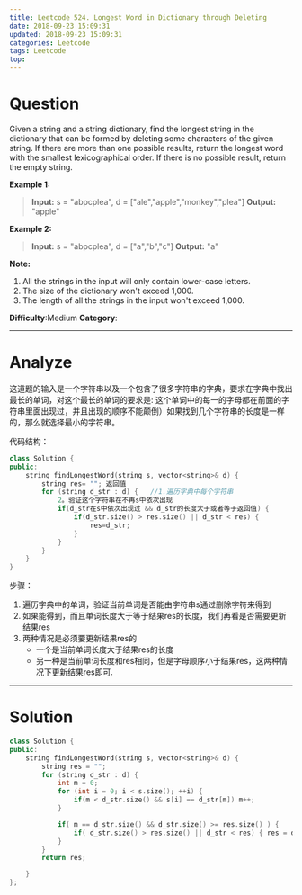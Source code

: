 ```yaml
---
title: Leetcode 524. Longest Word in Dictionary through Deleting
date: 2018-09-23 15:09:31
updated: 2018-09-23 15:09:31
categories: Leetcode
tags: Leetcode
top:
---
```


# Question

Given a string and a string dictionary, find the longest string in the dictionary that can be formed by deleting some characters of the given string. If there are more than one possible results, return the longest word with the smallest lexicographical order. If there is no possible result, return the empty string.

**Example 1:**  
> **Input:** s = "abpcplea", d = ["ale","apple","monkey","plea"]
> **Output:** "apple"

**Example 2:**  
> **Input:** s = "abpcplea", d = ["a","b","c"]
> **Output:** "a"

**Note:**  

1. All the strings in the input will only contain lower-case letters.
2. The size of the dictionary won't exceed 1,000.
3. The length of all the strings in the input won't exceed 1,000.

**Difficulty**:Medium
**Category**:

<!--more-->
******

# Analyze

这道题的输入是一个字符串以及一个包含了很多字符串的字典，要求在字典中找出最长的单词，对这个最长的单词的要求是: 这个单词中的每一的字母都在前面的字符串里面出现过，并且出现的顺序不能颠倒）如果找到几个字符串的长度是一样的，那么就选择最小的字符串。

代码结构：

```cpp
class Solution {
public:
    string findLongestWord(string s, vector<string>& d) {
        string res= ""; 返回值
        for (string d_str : d) {   //1.遍历字典中每个字符串
            2。验证这个字符串在不再s中依次出现
            if(d_str在s中依次出现过 && d_str的长度大于或者等于返回值) {
                if(d_str.size() > res.size() || d_str < res) {
                    res=d_str;
                }
            }
        }
    }
}
```

步骤：

1. 遍历字典中的单词，验证当前单词是否能由字符串s通过删除字符来得到
2. 如果能得到，而且单词长度大于等于结果res的长度，我们再看是否需要更新结果res
3. 两种情况是必须要更新结果res的
    - 一个是当前单词长度大于结果res的长度
    - 另一种是当前单词长度和res相同，但是字母顺序小于结果res，这两种情况下更新结果res即可.

******

# Solution

```cpp
class Solution {
public:
    string findLongestWord(string s, vector<string>& d) {
        string res = "";
        for (string d_str : d) {
            int m = 0;
            for (int i = 0; i < s.size(); ++i) {
                if(m < d_str.size() && s[i] == d_str[m]) m++;
            }

            if( m == d_str.size() && d_str.size() >= res.size() ) {
                if( d_str.size() > res.size() || d_str < res) { res = d_str; }
            }
        }
        return res;

    }
};
```